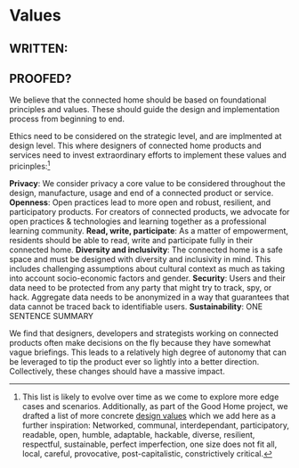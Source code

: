 # Values

## WRITTEN:
## PROOFED?


We believe that the connected home should be based on foundational principles and values. These should guide the design and implementation process from beginning to end.

Ethics need to be considered on the strategic level, and are implmented at design level. This where designers of connected home products and services need to invest extraordinary efforts to implement these values and pricinples:[^1]

**Privacy**: We consider privacy a core value to be considered throughout the design, manufacture, usage and end of a connected product or service.
**Openness**: Open practices lead to more open and robust, resilient, and participatory products. For creators of connected products, we advocate for open practices & technologies and learning together as a professional learning community.
**Read, write, participate**: As a matter of empowerment, residents should be able to read, write and participate fully in their connected home.
**Diversity and inclusivity**: The connected home is a safe space and must be designed with diversity and inclusivity in mind. This includes challenging assumptions about cultural context as much as taking into account socio-economic factors and gender.
**Security**: Users and their data need to be protected from any party that might try to track, spy, or hack. Aggregate data needs to be anonymized in a way that guarantees that data cannot be traced back to identifiable users.
**Sustainability**: ONE SENTENCE SUMMARY

We find that designers, developers and strategists working on connected products often make decisions on the fly because they have somewhat vague briefings. This leads to a relatively high degree of autonomy that can be leveraged to tip the product ever so lightly into a better direction. Collectively, these changes should have a massive impact. 



[^1]: This list is likely to evolve over time as we come to explore more edge cases and scenarios. Additionally, as part of the Good Home project, we drafted a list of more concrete [design values](http://thegoodhome.org/values/) which we add here as a further inspiration: Networked, communal, interdependant, participatory, readable, open, humble, adaptable, hackable, diverse, resilient, respectful, sustainable, perfect imperfection, one size does not fit all, local, careful, provocative, post-capitalistic, constrictively critical.


